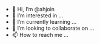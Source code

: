 - 👋 Hi, I’m @ahjoin
- 👀 I’m interested in ...
- 🌱 I’m currently learning ...
- 💞️ I’m looking to collaborate on ...
- 📫 How to reach me ...

<!---
ahjoin/ahjoin is a ✨ special ✨ repository because its `README.md` (this file) appears on your GitHub profile.
You can click the Preview link to take a look at your changes.
--->
